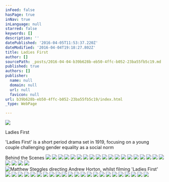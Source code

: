 ```yaml
---
inFeed: false
hasPage: true
inNav: true
inLanguage: null
starred: false
keywords: []
description: ''
datePublished: '2016-04-05T11:53:37.220Z'
dateModified: '2016-04-04T19:18:27.802Z'
title: Ladies First
author: []
sourcePath: _posts/2016-04-04-b39b628b-eb50-4ffc-b052-23ba55fb5c19.md
published: true
authors: []
publisher:
  name: null
  domain: null
  url: null
  favicon: null
url: b39b628b-eb50-4ffc-b052-23ba55fb5c19/index.html
_type: WebPage

---
```

![](https://the-grid-user-content.s3-us-west-2.amazonaws.com/4e553c2f-baed-41c9-88c8-98af7e6ee338.jpg)

Ladies First

'Ladies First' is a short period drama set in 1919, focusing on a young couple challenging gender equality as a social norm

Behind the Scenes
![](https://the-grid-user-content.s3-us-west-2.amazonaws.com/e5188e49-92c7-43af-9a05-888f4fe387d6.jpg)
![](https://the-grid-user-content.s3-us-west-2.amazonaws.com/af3cb086-0ef4-43a1-a472-a37f4cef7f55.jpg)
![](https://the-grid-user-content.s3-us-west-2.amazonaws.com/4ba19c05-4c6d-4e1e-bea7-4c6f00af0ad4.jpg)
![](https://the-grid-user-content.s3-us-west-2.amazonaws.com/343c1a6a-d9bb-44b8-89fb-61bfca1a97de.jpg)
![](https://the-grid-user-content.s3-us-west-2.amazonaws.com/5b5ce00b-9eea-4a31-95ce-3ac701875f50.jpg)
![](https://the-grid-user-content.s3-us-west-2.amazonaws.com/288e445e-1258-47b7-8d9a-de6ef0609d86.jpg)
![](https://the-grid-user-content.s3-us-west-2.amazonaws.com/089b94eb-65af-4058-870c-d584153ea28d.jpg)
![](https://the-grid-user-content.s3-us-west-2.amazonaws.com/967f186d-4c5e-4612-b5aa-c3e390bb70b1.jpg)
![](https://the-grid-user-content.s3-us-west-2.amazonaws.com/33fca407-aef7-4601-a0e8-19b854c17e42.jpg)
![](https://the-grid-user-content.s3-us-west-2.amazonaws.com/d1ba3835-2130-46e4-b16a-e4a1cef8b330.jpg)
![](https://the-grid-user-content.s3-us-west-2.amazonaws.com/8771159c-9b70-4d1d-a399-68c0a0190946.jpg)
![](https://the-grid-user-content.s3-us-west-2.amazonaws.com/021c374a-d074-4566-b472-298ae0badf45.jpg)
![](https://the-grid-user-content.s3-us-west-2.amazonaws.com/c8f3a723-be9b-4579-80a0-c1b88212711a.jpg)
![](https://the-grid-user-content.s3-us-west-2.amazonaws.com/7d3894c2-1c4d-423c-adfe-a7e9d6a6e87b.jpg)
![](https://the-grid-user-content.s3-us-west-2.amazonaws.com/71643e94-6415-4a95-b152-73eb3c5855c9.jpg)
![](https://the-grid-user-content.s3-us-west-2.amazonaws.com/3041795f-b2a4-4b75-a888-d27a82c74162.jpg)
![](https://the-grid-user-content.s3-us-west-2.amazonaws.com/5ead5541-2dd3-4d15-9303-a70170281bd1.jpg)
![](https://the-grid-user-content.s3-us-west-2.amazonaws.com/20308959-6486-4245-94e7-bf046897a18b.jpg)
![](https://the-grid-user-content.s3-us-west-2.amazonaws.com/87227402-9a94-4f4b-b3c3-47ac1fc607be.jpg)
![](https://the-grid-user-content.s3-us-west-2.amazonaws.com/553ac9d1-77c9-4da1-9ec9-204c498fd853.jpg)
![](https://the-grid-user-content.s3-us-west-2.amazonaws.com/35867c25-a8e7-433a-b2ea-a8a4c9c937b5.jpg)
![](https://the-grid-user-content.s3-us-west-2.amazonaws.com/6d5b3e8f-d96a-43a8-8e08-5254679ddbd3.jpg)
![](https://the-grid-user-content.s3-us-west-2.amazonaws.com/6b6f28bd-23f6-47fa-b095-e138f1ad15a0.jpg)
![Matthew Steggles directing Andrew Horton, whilst filming 'Ladies First'](https://s3-us-west-2.amazonaws.com/the-grid-img/p/ff60f046ec6b1a44aff4809b29693971da4d4fa4.jpg)
![](https://the-grid-user-content.s3-us-west-2.amazonaws.com/749ec0ca-254d-4065-9277-3afece904190.jpg)
![](https://the-grid-user-content.s3-us-west-2.amazonaws.com/1500062f-9882-4bd7-bb7c-b176bdd6d76c.jpg)
![](https://the-grid-user-content.s3-us-west-2.amazonaws.com/749b365e-a4f3-42f8-8694-cd60b51b3c3e.jpg)
![](https://the-grid-user-content.s3-us-west-2.amazonaws.com/0d778efb-c492-4484-81e6-5ca8d9eb94f4.jpg)
![](https://the-grid-user-content.s3-us-west-2.amazonaws.com/34baa59c-58dd-45f6-955b-7b6c7205151b.jpg)
![](https://the-grid-user-content.s3-us-west-2.amazonaws.com/899df152-8fdf-4729-b4c6-647620c1ce5f.jpg)
![](https://the-grid-user-content.s3-us-west-2.amazonaws.com/a05d00b3-f8de-45f0-a46d-08521ae2b4fe.jpg)
![](https://the-grid-user-content.s3-us-west-2.amazonaws.com/ca10bde2-f0ac-413c-9276-6ed41b8ee50c.jpg)
![](https://the-grid-user-content.s3-us-west-2.amazonaws.com/804a4491-9765-4532-89ef-839682ed3a5f.jpg)
![](https://the-grid-user-content.s3-us-west-2.amazonaws.com/81e3027d-da63-4467-841f-5c0008279fd4.jpg)
![](https://the-grid-user-content.s3-us-west-2.amazonaws.com/f357871f-524d-4398-b458-a6f00c50461e.jpg)
![](https://the-grid-user-content.s3-us-west-2.amazonaws.com/a76cfea3-a6fc-4e6f-8c33-6f1a84a97560.jpg)
![](https://the-grid-user-content.s3-us-west-2.amazonaws.com/fe19c0f8-85ec-4d67-870f-e26fdb43701b.jpg)
![](https://the-grid-user-content.s3-us-west-2.amazonaws.com/34866f4e-4d02-4904-9cf9-e00900aaae67.jpg)
![](https://the-grid-user-content.s3-us-west-2.amazonaws.com/61dee8c6-c3af-4ef4-a97f-ee4f63966494.jpg)
![](https://the-grid-user-content.s3-us-west-2.amazonaws.com/fae0efea-4527-4d4d-af59-295ff5f63053.jpg)
![](https://the-grid-user-content.s3-us-west-2.amazonaws.com/ba50b28d-94d0-497c-a480-40c1a85bdea2.jpg)
![](https://the-grid-user-content.s3-us-west-2.amazonaws.com/dc35c4d3-a0f7-462c-ae4e-d0e67be30475.jpg)
![](https://the-grid-user-content.s3-us-west-2.amazonaws.com/e9a89f41-2a66-4387-897a-c42f62049701.jpg)
![](https://the-grid-user-content.s3-us-west-2.amazonaws.com/0eac3e47-e406-4a5e-a1b5-2a61b7c35085.jpg)
![](https://the-grid-user-content.s3-us-west-2.amazonaws.com/07ce5fd9-d1fb-41c5-8f9d-b042be7bd711.jpg)
![](https://the-grid-user-content.s3-us-west-2.amazonaws.com/1e9c5567-8113-4304-a3d2-39fdf33580df.jpg)
![](https://the-grid-user-content.s3-us-west-2.amazonaws.com/761104ca-ae80-4428-bf29-a4b9a7d458d1.jpg)